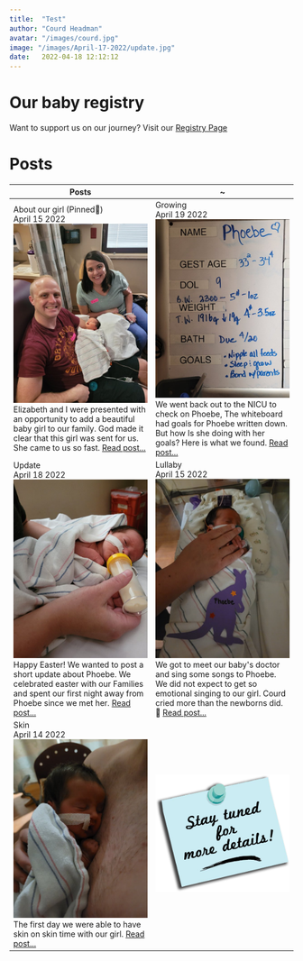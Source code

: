 ```yaml
---
title:  "Test"
author: "Courd Headman"
avatar: "/images/courd.jpg"
image: "/images/April-17-2022/update.jpg"
date:   2022-04-18 12:12:12
---
```


# Our baby registry
Want to support us on our journey? Visit our [Registry Page](/registry)


# Posts


| Posts | ~ |
| ----------- | ----------- |
| About our girl (Pinned📌) <br> April 15 2022<br>[![First Family Photo](/images/April-13-2022/20220413_172133.jpg)](/blog/about-phoebe)<br>Elizabeth and I were presented with an opportunity to add a beautiful baby girl to our family. God made it clear that this girl was sent for us. She came to us so fast. [Read post...](/blog/about-phoebe) | Growing <br> April 19 2022 [![First Family Photo](/images/April-19-2022/20220419_210423.jpg)](/blog/growing)<br> We went back out to the NICU to check on Phoebe, The whiteboard had goals for Phoebe written down. But how Is she doing with her goals? Here is what we found. [Read post...](/blog/growing) |
| Update <br> April 18 2022 [![First Family Photo](/images/April-17-2022/update.jpg)](/blog/update)<br>Happy Easter! We wanted to post a short update about Phoebe. We celebrated easter with our Families and spent our first night away from Phoebe since we met her. [Read post...](/blog/update) | Lullaby <br> April 15 2022<br>[![photo](/images/April-15-2022/20220415_220630.jpg)](/blog/lullaby)<br> We got to meet our baby's doctor and sing some songs to Phoebe. We did not expect to get so emotional singing to our girl. Courd cried more than the newborns did. 🤣 [Read post...](/blog/lullaby) |
| Skin <br> April 14 2022<br> [![baby on chest](/images/April-14-2022/skin.jpg)](/blog/skin) <br> The first day we were able to have skin on skin time with our girl. [Read post...](/blog/skin) | ![More Posts Coming Soon!](/images/soon.png) |




<script>
const frontmatter = JSON.parse(document.head.querySelector('script').innerText)
console.log(frontmatter)

</script>